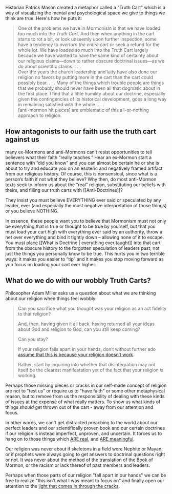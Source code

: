 Historian Patrick Mason created a metaphor called a "Truth Cart" which is a way of visualizing the mental and psychological space we give to things we think are true. Here's how he puts it:

> One of the problems we have in Mormonism is that we have loaded too much into the _Truth Cart_. And then when anything in the cart starts to rot a bit, or look unseemly upon further inspection, some have a tendency to _overturn the entire cart_ or seek a refund for the whole lot. We have loaded so much into the Truth Cart largely because we have wanted to have the same kind of certainty about our religious claims—down to rather obscure doctrinal issues—as we do about scientific claims. . . .  
> Over the years the church leadership and laity have also done our religion no favors by putting more in the cart than the cart could possibly bear. . . . Many of the things which trouble people are things that we probably should never have been all that dogmatic about in the first place. I find that a little humility about our doctrine, especially given the contingencies of its historical development, goes a long way in remaining satisfied with the whole. . . .  
> \[anti-mormon hit pieces\] are emblematic of this all-or-nothing approach to religion.

## How antagonists to our faith use the truth cart against us

many ex-Mormons and anti-Mormons can’t resist opportunities to tell believers what their faith “really teaches.” Hear an ex-Mormon start a sentence with “did you know” and you can almost be certain he or she is about to try and educate you on an esoteric and negatively framed artifact from our religious history. Of course, this is nonsensical, since what is a person’s faith if not what they believe? Why then, do most anti-Mormon texts seek to inform us about the “real” religion, substituting our beliefs with theirs, and filling our truth carts with [[Anti-Doctrines]]? 

They insist you must believe EVERYTHING ever said or speculated by any leader, ever (and especially the most negative interpretation of those things) or you believe NOTHING.

In essence, these people want you to believe that Mormonism must not only be everything that is true or thought to be true by yourself, but that you must load your cart high with everything ever said by an authority, throw a net over everything and bind it tightly down – allowing none of it to escape. You must place [[What is Doctrine | everything ever taught]] into that cart from the obscure history to the forgotten speculation of leaders past; not just the things you personally know to be true. This hurts you in two terrible ways: it makes you easier to “tip” and it makes you stop moving forward as you focus on loading your cart ever higher.

## What do we do with our wobbly Truth Carts?

Philosopher Adam Miller asks us a question about what we are thinking about our religion when things feel wobbly:

> Can you sacrifice what you *thought* was your religion as an act fidelity to that religion?  
>  
>And, then, having given it all back, having returned all your ideas about God and religion to God, can you still keep coming?  
>  
>Can you stay?  
>  
>If your religion falls apart in your hands, don’t without further ado [assume that this is because your religion doesn’t work](https://www.churchofjesuschrist.org/study/general-conference/2015/10/it-works-wonderfully?lang=eng).  
>  
>Rather, start by inquiring into whether that disintegration may not itself be the clearest manifestation yet of the fact that your religion *is* working. 

Perhaps those missing pieces or cracks in our self-made concept of religion are not to "test us" or require us to "have faith" or some other metaphysical reason, but to remove from us the responsibility of dealing with these kinds of issues at the expense of what really matters. To show us what kinds of things *should* get thrown out of the cart - away from our attention and focus.

In other words, we can't get distracted preaching to the world about our perfect leaders and our scientifically proven book and our certain doctrines if our religion is instead imperfect, unproven, and uncertain. It forces us to hang on to those things which [ARE real](https://www.latterdayhope.com/a-few-facts-about-the-latter-day-saints/), and [ARE meaningful](https://www.latterdayhope.com/a-few-facts-about-the-latter-day-saints-and-service/). 

Our religion was never about if skeletons in a field were Nephite or Mayan, or if prophets were always going to get answers to doctrinal questions right or not. It was never about the method of the translation of the Book of Mormon, or the racism or lack thereof of past members and leaders. 

Perhaps when those parts of our religion "fall apart in our hands" we can be free to realize "this isn't what I was meant to focus on" and finally open our attention to the [light that comes in through the cracks](https://speeches.byu.edu/talks/tyler-j-jarvis/thats-light-gets/). 